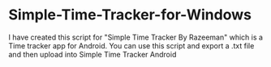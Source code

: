 # Simple-Time-Tracker-for-Windows
I have created this script for "Simple Time Tracker By Razeeman" which is a Time tracker app for Android. You can use this script and export a .txt file and then upload into Simple Time Tracker Android

